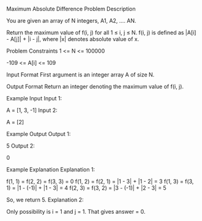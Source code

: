 Maximum Absolute Difference
Problem Description

You are given an array of N integers, A1, A2, .... AN.

Return the maximum value of f(i, j) for all 1 ≤ i, j ≤ N. f(i, j) is defined as |A[i] - A[j]| + |i - j|, where |x| denotes absolute value of x.



Problem Constraints
1 <= N <= 100000

-109 <= A[i] <= 109



Input Format
First argument is an integer array A of size N.



Output Format
Return an integer denoting the maximum value of f(i, j).



Example Input
Input 1:

A = [1, 3, -1]
Input 2:

 
A = [2]


Example Output
Output 1:

5
Output 2:

0


Example Explanation
Explanation 1:

f(1, 1) = f(2, 2) = f(3, 3) = 0
f(1, 2) = f(2, 1) = |1 - 3| + |1 - 2| = 3
f(1, 3) = f(3, 1) = |1 - (-1)| + |1 - 3| = 4
f(2, 3) = f(3, 2) = |3 - (-1)| + |2 - 3| = 5

So, we return 5.
Explanation 2:

Only possibility is i = 1 and j = 1. That gives answer = 0.